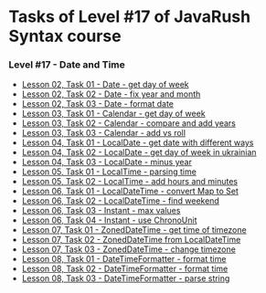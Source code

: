 # <a name="start"></a> Tasks of Level #17 of JavaRush Syntax course

### Level #17 - **Date and Time**

- [Lesson 02, Task 01 - Date - get day of week][02_01]
- [Lesson 02, Task 02 - Date - fix year and month][02_02]
- [Lesson 02, Task 03 - Date - format date][02_03]
- [Lesson 03, Task 01 - Calendar - get day of week][03_01]
- [Lesson 03, Task 02 - Calendar - compare and add years][03_02]
- [Lesson 03, Task 03 - Calendar - add vs roll][03_03]
- [Lesson 04, Task 01 - LocalDate - get date with different ways][04_01]
- [Lesson 04, Task 02 - LocalDate - get day of week in ukrainian][04_02]
- [Lesson 04, Task 03 - LocalDate - minus year][04_03]
- [Lesson 05, Task 01 - LocalTime - parsing time][05_01]
- [Lesson 05, Task 02 - LocalTime - add hours and minutes][05_02]
- [Lesson 06, Task 01 - LocalDateTime - convert Map to Set][06_01]
- [Lesson 06, Task 02 - LocalDateTime - find weekend][06_02]
- [Lesson 06, Task 03 - Instant - max values][06_03]
- [Lesson 06, Task 04 - Instant - use ChronoUnit][06_04]
- [Lesson 07, Task 01 - ZonedDateTime - get time of timezone][07_01]
- [Lesson 07, Task 02 - ZonedDateTime from LocalDateTime][07_02]
- [Lesson 07, Task 03 - ZonedDateTime - change timezone][07_03]
- [Lesson 08, Task 01 - DateTimeFormatter - format time][08_01]
- [Lesson 08, Task 02 - DateTimeFormatter - format time][08_02]
- [Lesson 08, Task 03 - DateTimeFormatter - parse string][08_03]

[02_01]: https://github.com/mentor-dev/Java-Learning/tree/main/JavaRush_1/17_Date_and_Time/02_01__Date_get_day_of_week
[02_02]: https://github.com/mentor-dev/Java-Learning/tree/main/JavaRush_1/17_Date_and_Time/02_02__Date_fix_year_and_month
[02_03]: https://github.com/mentor-dev/Java-Learning/tree/main/JavaRush_1/17_Date_and_Time/02_03__Date_format_date
[03_01]: https://github.com/mentor-dev/Java-Learning/tree/main/JavaRush_1/17_Date_and_Time/03_01__Calendar_get_day_of_week
[03_02]: https://github.com/mentor-dev/Java-Learning/tree/main/JavaRush_1/17_Date_and_Time/03_02__Calendar_compare_and_add_years
[03_03]: https://github.com/mentor-dev/Java-Learning/tree/main/JavaRush_1/17_Date_and_Time/03_03__Calendar_add_vs_roll
[04_01]: https://github.com/mentor-dev/Java-Learning/tree/main/JavaRush_1/17_Date_and_Time/04_01__LocalDate_get_date_with_different_ways
[04_02]: https://github.com/mentor-dev/Java-Learning/tree/main/JavaRush_1/17_Date_and_Time/04_02__LocalDate_get_day_of_week_in_ukrainian
[04_03]: https://github.com/mentor-dev/Java-Learning/tree/main/JavaRush_1/17_Date_and_Time/04_03__LocalDate_minus_year
[05_01]: https://github.com/mentor-dev/Java-Learning/tree/main/JavaRush_1/17_Date_and_Time/05_01__LocalTime_parsing_time
[05_02]: https://github.com/mentor-dev/Java-Learning/tree/main/JavaRush_1/17_Date_and_Time/05_02__LocalTime_add_hours_and_minutes
[06_01]: https://github.com/mentor-dev/Java-Learning/tree/main/JavaRush_1/17_Date_and_Time/06_01__LocalDateTime_convert_Map_to_Set
[06_02]: https://github.com/mentor-dev/Java-Learning/tree/main/JavaRush_1/17_Date_and_Time/06_02__LocalDateTime_get_find_weekend
[06_03]: https://github.com/mentor-dev/Java-Learning/tree/main/JavaRush_1/17_Date_and_Time/06_03__Instant_max_values
[06_04]: https://github.com/mentor-dev/Java-Learning/tree/main/JavaRush_1/17_Date_and_Time/06_04__Instant_use_ChronoUnit
[07_01]: https://github.com/mentor-dev/Java-Learning/tree/main/JavaRush_1/17_Date_and_Time/07_01__ZonedDateTime_get_time_of_timezone
[07_02]: https://github.com/mentor-dev/Java-Learning/tree/main/JavaRush_1/17_Date_and_Time/07_02__ZonedDateTime_from_LocalDateTime
[07_03]: https://github.com/mentor-dev/Java-Learning/tree/main/JavaRush_1/17_Date_and_Time/07_03__ZonedDateTime_change_timezone
[08_01]: https://github.com/mentor-dev/Java-Learning/tree/main/JavaRush_1/17_Date_and_Time/08_01__DateTimeFormatter_format_time
[08_02]: https://github.com/mentor-dev/Java-Learning/tree/main/JavaRush_1/17_Date_and_Time/08_02__DateTimeFormatter_format_time
[08_03]: https://github.com/mentor-dev/Java-Learning/tree/main/JavaRush_1/17_Date_and_Time/08_03__DateTimeFormatter_parse_string
